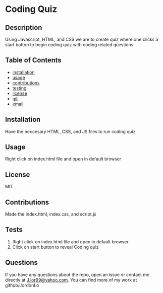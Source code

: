 # Coding Quiz
  
  ## Description
  Using Javascript, HTML, and CSS we are to create quiz where one clicks a start button to begin coding quiz with coding related questions
  
  ## Table of Contents
  * [installation](#installation)
  * [usage](#usage)
  * [contributions](#contributions)
  * [testing](#testing)
  * [license](#license)
  * [git](#git)
  * [email](#email)
  
  ## Installation
  Have the neccesary HTML, CSS, and JS files to run coding quiz
  
  ## Usage
  Right click on index.html file and open in default browser

  ## License
  MIT

  ## Contributions
  Made the index.html, index.css, and script.js 

  ## Tests
  1. Right click on index.html file and open in default browser
  2. Click on start button to reveal Coding quiz
  
  ## Questions
  If you have any questions about the repo, open an issue or contact me directly at J.lor99@yahoo.com. You can find more of my work at github/JordonLo